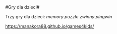 #Gry dla dzieci#

Trzy gry dla dzieci:
*memory*
*puzzle*
*zwinny pingwin*

https://manakora88.github.io/games4kids/
